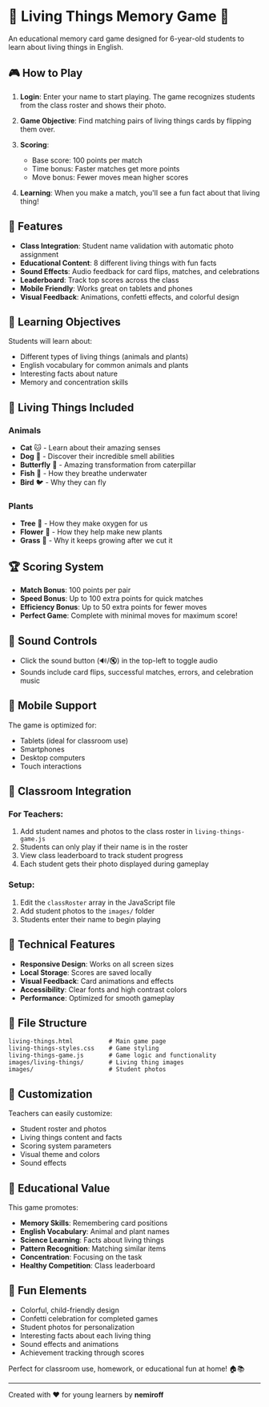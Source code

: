# 🌿 Living Things Memory Game 🦋

An educational memory card game designed for 6-year-old students to learn about living things in English.

## 🎮 How to Play

1. **Login**: Enter your name to start playing. The game recognizes students from the class roster and shows their photo.

2. **Game Objective**: Find matching pairs of living things cards by flipping them over.

3. **Scoring**: 
   - Base score: 100 points per match
   - Time bonus: Faster matches get more points
   - Move bonus: Fewer moves mean higher scores

4. **Learning**: When you make a match, you'll see a fun fact about that living thing!

## 🌟 Features

- **Class Integration**: Student name validation with automatic photo assignment
- **Educational Content**: 8 different living things with fun facts
- **Sound Effects**: Audio feedback for card flips, matches, and celebrations
- **Leaderboard**: Track top scores across the class
- **Mobile Friendly**: Works great on tablets and phones
- **Visual Feedback**: Animations, confetti effects, and colorful design

## 🎯 Learning Objectives

Students will learn about:
- Different types of living things (animals and plants)
- English vocabulary for common animals and plants
- Interesting facts about nature
- Memory and concentration skills

## 🦋 Living Things Included

### Animals
- **Cat** 🐱 - Learn about their amazing senses
- **Dog** 🐶 - Discover their incredible smell abilities
- **Butterfly** 🦋 - Amazing transformation from caterpillar
- **Fish** 🐠 - How they breathe underwater
- **Bird** 🐦 - Why they can fly

### Plants
- **Tree** 🌳 - How they make oxygen for us
- **Flower** 🌸 - How they help make new plants
- **Grass** 🌱 - Why it keeps growing after we cut it

## 🏆 Scoring System

- **Match Bonus**: 100 points per pair
- **Speed Bonus**: Up to 100 extra points for quick matches
- **Efficiency Bonus**: Up to 50 extra points for fewer moves
- **Perfect Game**: Complete with minimal moves for maximum score!

## 🎵 Sound Controls

- Click the sound button (🔊/🔇) in the top-left to toggle audio
- Sounds include card flips, successful matches, errors, and celebration music

## 📱 Mobile Support

The game is optimized for:
- Tablets (ideal for classroom use)
- Smartphones
- Desktop computers
- Touch interactions

## 🏫 Classroom Integration

### For Teachers:
1. Add student names and photos to the class roster in `living-things-game.js`
2. Students can only play if their name is in the roster
3. View class leaderboard to track student progress
4. Each student gets their photo displayed during gameplay

### Setup:
1. Edit the `classRoster` array in the JavaScript file
2. Add student photos to the `images/` folder
3. Students enter their name to begin playing

## 🔧 Technical Features

- **Responsive Design**: Works on all screen sizes
- **Local Storage**: Scores are saved locally
- **Visual Feedback**: Card animations and effects
- **Accessibility**: Clear fonts and high contrast colors
- **Performance**: Optimized for smooth gameplay

## 📁 File Structure

```
living-things.html          # Main game page
living-things-styles.css    # Game styling
living-things-game.js       # Game logic and functionality
images/living-things/       # Living thing images
images/                     # Student photos
```

## 🎨 Customization

Teachers can easily customize:
- Student roster and photos
- Living things content and facts
- Scoring system parameters
- Visual theme and colors
- Sound effects

## 🌈 Educational Value

This game promotes:
- **Memory Skills**: Remembering card positions
- **English Vocabulary**: Animal and plant names
- **Science Learning**: Facts about living things
- **Pattern Recognition**: Matching similar items
- **Concentration**: Focusing on the task
- **Healthy Competition**: Class leaderboard

## 🎪 Fun Elements

- Colorful, child-friendly design
- Confetti celebration for completed games
- Student photos for personalization
- Interesting facts about each living thing
- Sound effects and animations
- Achievement tracking through scores

Perfect for classroom use, homework, or educational fun at home! 🏠📚

---

Created with ❤️ for young learners by **nemiroff**
